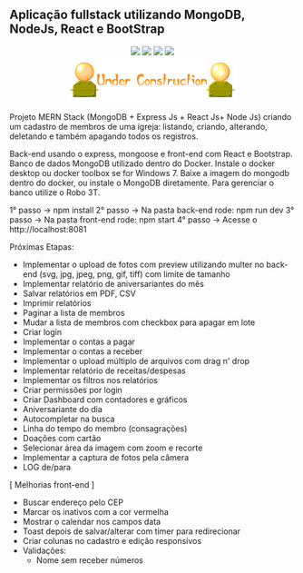 ## Aplicação fullstack utilizando MongoDB, NodeJs, React e BootStrap
<p align="center">
  <img src="https://img.shields.io/badge/Mongoose-5.9.10-blue.svg?colorB=449a45">
  <img src="https://img.shields.io/badge/React-16.13.1-blue.svg">
  <img src="https://img.shields.io/badge/Nodejs-12.16.1-blue.svg?colorB=90c53f">
  <img src="https://img.shields.io/badge/Express-4.17.1-blue.svg?colorB=47535e">
  <br/>
  <img src="./underconstruction.gif">
</p>

Projeto MERN Stack (MongoDB + Express Js + React Js+ Node Js) criando um cadastro de membros de uma igreja: listando, criando, alterando, deletando e também apagando todos os registros.

Back-end usando o express, mongoose e front-end com React e Bootstrap. 
Banco de dados MongoDB utilizado dentro do Docker. 
Instale o docker desktop ou docker toolbox se for Windows 7. Baixe a imagem do mongodb dentro do docker, ou instale o MongoDB diretamente. Para gerenciar o banco utilize o Robo 3T.



1° passo -> npm install
2° passo -> Na pasta back-end rode: npm run dev
3° passo -> Na pasta front-end rode: npm start
4° passo -> Acesse o http://localhost:8081

Próximas Etapas:

- Implementar o upload de fotos com preview utilizando multer no back-end (svg, jpg, jpeg, png, gif, tiff) com limite de tamanho
- Implementar relatório de aniversariantes do mês
- Salvar relatórios em PDF, CSV
- Imprimir relatórios
- Paginar a lista de membros
- Mudar a lista de membros com checkbox para apagar em lote
- Criar login
- Implementar o contas a pagar
- Implementar o contas a receber
- Implementar o upload múltiplo de arquivos com drag n' drop
- Implementar relatório de receitas/despesas
- Implementar os filtros nos relatórios
- Criar permissões por login
- Criar Dashboard com contadores e gráficos
- Aniversariante do dia
- Autocompletar na busca
- Linha do tempo do membro (consagrações)
- Doações com cartão
- Selecionar área da imagem com zoom e recorte
- Implementar a captura de fotos pela câmera
- LOG de/para

[ Melhorias front-end ]

- Buscar endereço pelo CEP
- Marcar os inativos com a cor vermelha
- Mostrar o calendar nos campos data
- Toast depois de salvar/alterar com timer para redirecionar
- Criar colunas no cadastro e edição responsivos
- Validações:
  - Nome sem receber números